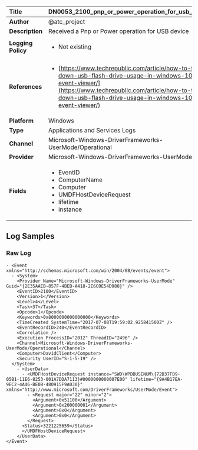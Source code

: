 | Title              | DN0053_2100_pnp_or_power_operation_for_usb_device       |
|:-------------------|:------------------|
| **Author**         | @atc_project        |
| **Description**    | Received a Pnp or Power operation for USB device |
| **Logging Policy** | <ul><li> Not existing </li></ul> |
| **References**     | <ul><li>[https://www.techrepublic.com/article/how-to-track-down-usb-flash-drive-usage-in-windows-10s-event-viewer/](https://www.techrepublic.com/article/how-to-track-down-usb-flash-drive-usage-in-windows-10s-event-viewer/)</li></ul> |
| **Platform**       | Windows    |
| **Type**           | Applications and Services Logs        |
| **Channel**        | Microsoft-Windows-DriverFrameworks-UserMode/Operational     |
| **Provider**       | Microsoft-Windows-DriverFrameworks-UserMode    |
| **Fields**         | <ul><li>EventID</li><li>ComputerName</li><li>Computer</li><li>UMDFHostDeviceRequest</li><li>lifetime</li><li>instance</li></ul> |


## Log Samples

### Raw Log

```
- <Event xmlns="http://schemas.microsoft.com/win/2004/08/events/event">
  - <System>
    <Provider Name="Microsoft-Windows-DriverFrameworks-UserMode" Guid="{2E35AAEB-857F-4BEB-A418-2E6C0E54D988}" />
    <EventID>2100</EventID>
    <Version>1</Version>
    <Level>4</Level>
    <Task>37</Task>
    <Opcode>1</Opcode>
    <Keywords>0x8000000000000000</Keywords>
    <TimeCreated SystemTime="2017-07-08T19:59:02.925841500Z" />
    <EventRecordID>240</EventRecordID>
    <Correlation />
    <Execution ProcessID="2012" ThreadID="2496" />
    <Channel>Microsoft-Windows-DriverFrameworks-UserMode/Operational</Channel>
    <Computer>DavidClient</Computer>
    <Security UserID="S-1-5-19" />
  </System>
    - <UserData>
      - <UMDFHostDeviceRequest instance="SWD\WPDBUSENUM\{72D37FD9-05B1-11E6-8253-001A7DDA7113}#0000000000007E00" lifetime="{9A4B17EA-9EC2-4A46-BE0B-480915F9A030}" xmlns="http://www.microsoft.com/DriverFrameworks/UserMode/Event">
        - <Request major="22" minor="2">
          <Argument>0x51100</Argument>
          <Argument>0x200000001</Argument>
          <Argument>0x0</Argument>
          <Argument>0x0</Argument>
        </Request>
      <Status>3221225659</Status>
      </UMDFHostDeviceRequest>
    </UserData>
</Event>

```





